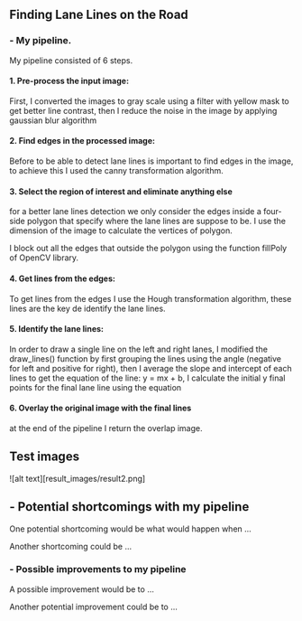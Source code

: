 **Finding Lane Lines on the Road** 
---

### - My pipeline.

My pipeline consisted of 6 steps. 

#### 1.  Pre-process the input image:

First, I converted the images to gray scale using a filter with yellow mask to get better line contrast, then I reduce the noise in the image by applying gaussian blur algorithm 

#### 2. Find edges in the processed image:
Before to be able to detect lane lines is important to find edges in the image, to achieve this I used the canny transformation algorithm.

#### 3. Select the region of interest and eliminate anything else
for a better lane lines detection we only consider the edges inside a four-side polygon that specify where the lane lines are suppose to be.
I use the dimension of the image to calculate the vertices of polygon.

I block out all the edges that outside the polygon using the function fillPoly of OpenCV library.

#### 4. Get lines from the edges:
To get lines from the edges I use the Hough transformation algorithm, these lines are the key de identify the lane lines.

#### 5. Identify the lane lines: 
In order to draw a single line on the left and right lanes, I modified the draw_lines() function by 
first grouping the lines using the angle (negative for left and positive for right), then I average the slope and intercept of each lines to get the equation of the line: y = mx + b,
I calculate the initial y final points for the final lane line using the equation


#### 6. Overlay the original image with the final lines
at the end of the pipeline I return the overlap image.


## Test images
![alt text][result_images/result2.png]


## - Potential shortcomings with my pipeline


One potential shortcoming would be what would happen when ... 

Another shortcoming could be ...


### - Possible improvements to my pipeline

A possible improvement would be to ...

Another potential improvement could be to ...
